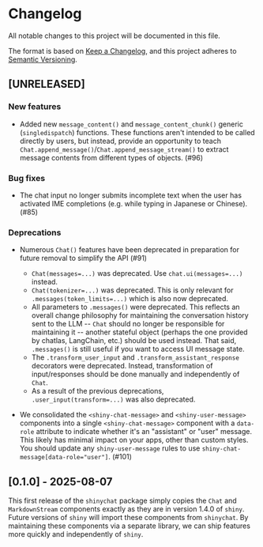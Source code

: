 # Changelog

All notable changes to this project will be documented in this file.

The format is based on [Keep a Changelog](https://keepachangelog.com/en/1.1.0/),
and this project adheres to [Semantic Versioning](https://semver.org/spec/v2.0.0.html).

## [UNRELEASED]

### New features

* Added new `message_content()` and `message_content_chunk()` generic (`singledispatch`) functions. These functions aren't intended to be called directly by users, but instead, provide an opportunity to teach `Chat.append_message()`/`Chat.append_message_stream()` to extract message contents from different types of objects. (#96)

### Bug fixes

* The chat input no longer submits incomplete text when the user has activated IME completions (e.g. while typing in Japanese or Chinese). (#85)

### Deprecations

* Numerous `Chat()` features have been deprecated in preparation for future removal to simplify the API (#91)
  * `Chat(messages=...)` was deprecated. Use `chat.ui(messages=...)` instead.
  * `Chat(tokenizer=...)` was deprecated. This is only relevant for `.messages(token_limits=...)` which is also now deprecated.
  * All parameters to `.messages()` were deprecated. This reflects an overall change philosophy for maintaining the conversation history sent to the LLM -- `Chat` should no longer be responsible for maintaining it -- another stateful object (perhaps the one provided by chatlas, LangChain, etc.) should be used instead. That said, `.messages()` is still useful if you want to access UI message state.
  * The `.transform_user_input` and `.transform_assistant_response` decorators were deprecated. Instead, transformation of input/responses should be done manually and independently of `Chat`.
  * As a result of the previous deprecations, `.user_input(transform=...)` was also deprecated.

* We consolidated the `<shiny-chat-message>` and `<shiny-user-message>` components into a single `<shiny-chat-message>` component with a `data-role` attribute to indicate whether it's an "assistant" or "user" message. This likely has minimal impact on your apps, other than custom styles. You should update any `shiny-user-message` rules to use `shiny-chat-message[data-role="user"]`. (#101)

## [0.1.0] - 2025-08-07

This first release of the `shinychat` package simply copies the `Chat` and `MarkdownStream` components exactly as they are in version 1.4.0 of `shiny`. Future versions of `shiny` will import these components from `shinychat`. By maintaining these components via a separate library, we can ship features more quickly and independently of `shiny`.
